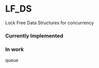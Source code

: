# LF_DS
Lock Free Data Structures for concurrency
   
### Currently Implemented ###

### In work ###
queue